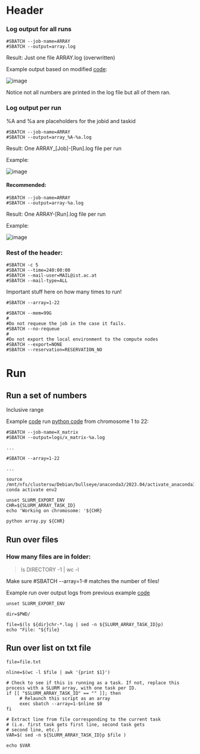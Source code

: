 
# Header

### Log output for all runs
```
#SBATCH --job-name=ARRAY
#SBATCH --output=array.log
```
Result: Just one file ARRAY.log (overwritten)

Example output based on modified [code](codes/arrayJob.sh):

![image](https://github.com/user-attachments/assets/991a51b6-062e-4dc7-a72e-dbd1c2104917)

Notice not all numbers are printed in the log file but all of them ran.

### Log output per run
%A and %a are placeholders for the jobid and taskid
```
#SBATCH --job-name=ARRAY
#SBATCH --output=array_%A-%a.log
```
Result: One ARRAY_[Job]-[Run].log file per run

Example:

![image](https://github.com/user-attachments/assets/2342903c-e3b2-48a5-8537-39b0d1e83868)

#### Recommended:
```
#SBATCH --job-name=ARRAY
#SBATCH --output=array-%a.log
```
Result: One ARRAY-[Run].log file per run

Example:

![image](https://github.com/user-attachments/assets/21e8d789-d4ed-489f-9ffd-ef71c460432c)

### Rest of the header:
```
#SBATCH -c 5
#SBATCH --time=240:00:00
#SBATCH --mail-user=MAIL@ist.ac.at
#SBATCH --mail-type=ALL
```
Important stuff here on how many times to run!
```
#SBATCH --array=1-22
```
```
#SBATCH --mem=99G
#
#Do not requeue the job in the case it fails.
#SBATCH --no-requeue
#
#Do not export the local environment to the compute nodes
#SBATCH --export=NONE
#SBATCH --reservation=RESERVATION_NO
```
# Run

## Run a set of numbers

Inclusive range

Example [code](codes/runPythonArray.sh) run [python code](codes/array.py) from chromosome 1 to 22:

```
#SBATCH --job-name=X_matrix
#SBATCH --output=logs/x_matrix-%a.log

...

#SBATCH --array=1-22

...

source /mnt/nfs/clustersw/Debian/bullseye/anaconda3/2023.04/activate_anaconda3_2023.04.txt
conda activate env2

unset SLURM_EXPORT_ENV
CHR=${SLURM_ARRAY_TASK_ID}
echo 'Working on chromosome: '${CHR}

python array.py ${CHR}
```

## Run over files

### How many files are in folder:

> ls DIRECTORY -1 | wc -l

Make sure #SBATCH --array=1-# matches the number of files!

Example run over output logs from previous example [code](codes/arrayFiles.sh)

```
unset SLURM_EXPORT_ENV

dir=$PWD/

file=$(ls ${dir}chr-*.log | sed -n ${SLURM_ARRAY_TASK_ID}p)
echo "File: "${file}
```

## Run over list on txt file

```
file=file.txt

nline=$(wc -l $file | awk '{print $1}')

# Check to see if this is running as a task. If not, replace this process with a SLURM array, with one task per ID.
if [[ "$SLURM_ARRAY_TASK_ID" == "" ]]; then
     # Relaunch this script as an array
     exec sbatch --array=1-$nline $0
fi

# Extract line from file corresponding to the current task
# (i.e. first task gets first line, second task gets 
# second line, etc.)
VAR=$( sed -n ${SLURM_ARRAY_TASK_ID}p $file )

echo $VAR
```
